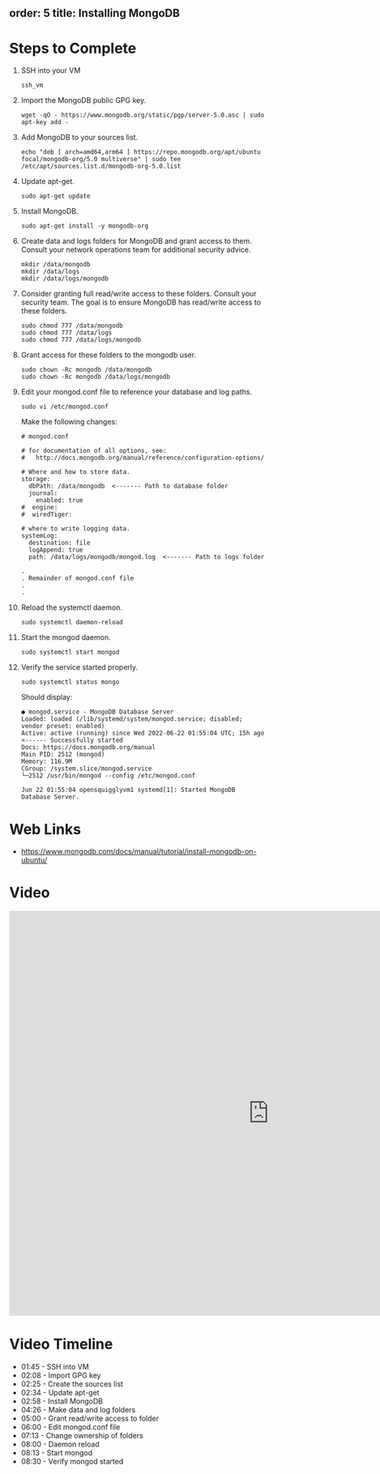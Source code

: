 order: 5
title: Installing MongoDB
---
# Steps to Complete
1. SSH into your VM
   ```
   ssh_vm
   ```
2. Import the MongoDB public GPG key.
   ```
   wget -qO - https://www.mongodb.org/static/pgp/server-5.0.asc | sudo apt-key add -
   ```
3. Add MongoDB to your sources list.
   ```
   echo "deb [ arch=amd64,arm64 ] https://repo.mongodb.org/apt/ubuntu focal/mongodb-org/5.0 multiverse" | sudo tee /etc/apt/sources.list.d/mongodb-org-5.0.list
   ```
4. Update apt-get.
   ```
   sudo apt-get update
   ```
5. Install MongoDB.
   ```
   sudo apt-get install -y mongodb-org
   ```
6. Create data and logs folders for MongoDB and grant access to them. Consult your network operations
   team for additional security advice.
   ```
   mkdir /data/mongodb
   mkdir /data/logs
   mkdir /data/logs/mongodb
   ```
7. Consider granting full read/write access to these folders. Consult your security team. The goal is 
   to ensure MongoDB has read/write access to these folders.
   ```
   sudo chmod 777 /data/mongodb
   sudo chmod 777 /data/logs
   sudo chmod 777 /data/logs/mongodb
   ```
8. Grant access for these folders to the mongodb user.
   ```
   sudo chown -Rc mongodb /data/mongodb
   sudo chown -Rc mongodb /data/logs/mongodb
   ```
9. Edit your mongod.conf file to reference your database and log paths.
   ```
   sudo vi /etc/mongod.conf
   ```
   
   Make the following changes:
   ```
   # mongod.conf

   # for documentation of all options, see:
   #   http://docs.mongodb.org/manual/reference/configuration-options/

   # Where and how to store data.
   storage:
     dbPath: /data/mongodb  <------- Path to database folder
     journal:
       enabled: true
   #  engine:
   #  wiredTiger:

   # where to write logging data.
   systemLog:
     destination: file
     logAppend: true
     path: /data/logs/mongodb/mongod.log  <------- Path to logs folder
   
   .
   . Remainder of mongod.conf file
   .
   .
   ```
10. Reload the systemctl daemon.
    ```
    sudo systemctl daemon-reload
    ```
11. Start the mongod daemon.
    ```
    sudo systemctl start mongod
    ```
12. Verify the service started properly.
    ```
    sudo systemctl status mongo
    ```
    
    Should display:
    ```
    ● mongod.service - MongoDB Database Server
    Loaded: loaded (/lib/systemd/system/mongod.service; disabled; vendor preset: enabled)
    Active: active (running) since Wed 2022-06-22 01:55:04 UTC; 15h ago <------ Successfully started
    Docs: https://docs.mongodb.org/manual
    Main PID: 2512 (mongod)
    Memory: 116.9M
    CGroup: /system.slice/mongod.service
    └─2512 /usr/bin/mongod --config /etc/mongod.conf

    Jun 22 01:55:04 opensquigglyvm1 systemd[1]: Started MongoDB Database Server.
    ```

# Web Links
* https://www.mongodb.com/docs/manual/tutorial/install-mongodb-on-ubuntu/
  
# Video
<iframe 
  width="1024" 
  height="800" 
  src="https://www.loom.com/embed/58b5f5fe8bdd4886a7aa9cae8b9832a1" 
  frameborder="0" 
  webkitallowfullscreen 
  mozallowfullscreen 
  allowfullscreen>
</iframe>

# Video Timeline
* 01:45 - SSH into VM
* 02:08 - Import GPG key
* 02:25 - Create the sources list
* 02:34 - Update apt-get
* 02:58 - Install MongoDB
* 04:26 - Make data and log folders
* 05:00 - Grant read/write access to folder
* 06:00 - Edit mongod.conf file
* 07:13 - Change ownership of folders
* 08:00 - Daemon reload
* 08:13 - Start mongod
* 08:30 - Verify mongod started
